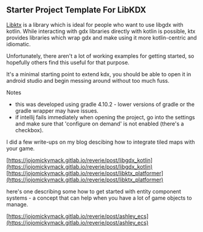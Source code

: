 ## Starter Project Template For LibKDX

[Libktx](https://libktx.github.io/) is a library which is ideal for people who want to use libgdx with kotlin. While interacting with gdx libraries 
directly with kotlin is possible, ktx provides libraries which wrap gdx and make using it more kotlin-centric and idiomatic.

Unfortunately, there aren't a lot of working examples for getting started, so hopefully others find this useful for that purpose.

It's a minimal starting point to extend kdx, you should be able to open it in android studio and begin messing around without too much fuss.

Notes  

- this was developed using gradle 4.10.2 - lower versions of gradle or the gradle wrapper may have issues.  
- if intellij fails immediately when opening the project, go into the settings and make sure that 'configure on demand' is not 
enabled (there's a checkbox).  

I did a few write-ups on my blog descibing how to integrate tiled maps with your game.

[https://jojomickymack.gitlab.io/reverie/post/libgdx_kotlin](https://jojomickymack.gitlab.io/reverie/post/libgdx_kotlin)  
[https://jojomickymack.gitlab.io/reverie/post/libktx_platformer](https://jojomickymack.gitlab.io/reverie/post/libktx_platformer)  

here's one describing some how to get started with entity component systems - a concept that can help when you have a lot of game objects to manage.

[https://jojomickymack.gitlab.io/reverie/post/ashley_ecs](https://jojomickymack.gitlab.io/reverie/post/ashley_ecs)

